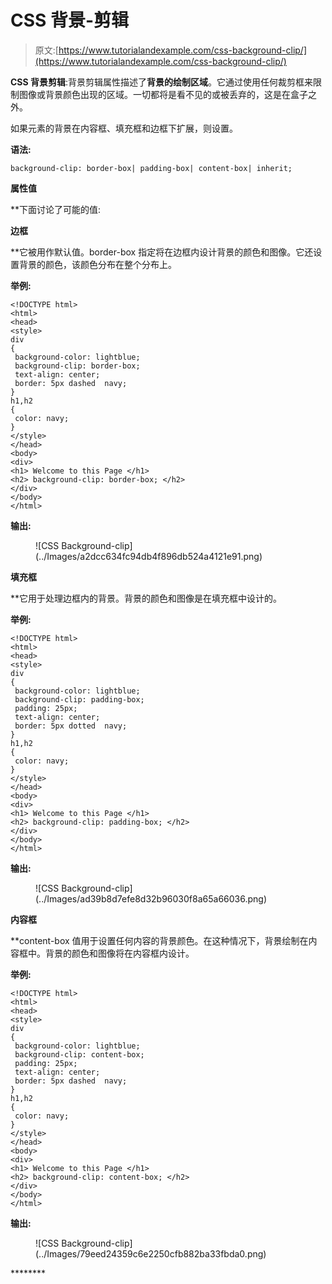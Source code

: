 # CSS 背景-剪辑

> 原文:[https://www.tutorialandexample.com/css-background-clip/](https://www.tutorialandexample.com/css-background-clip/)

**CSS 背景剪辑**:背景剪辑属性描述了**背景的绘制区域**。它通过使用任何裁剪框来限制图像或背景颜色出现的区域。一切都将是看不见的或被丢弃的，这是在盒子之外。

如果元素的背景在内容框、填充框和边框下扩展，则设置。

**语法:**

```
background-clip: border-box| padding-box| content-box| inherit; 
```

**属性值**

 **下面讨论了可能的值:

**边框**

 **它被用作默认值。border-box 指定将在边框内设计背景的颜色和图像。它还设置背景的颜色，该颜色分布在整个分布上。

**举例:**

```
<!DOCTYPE html>
<html>
<head>
<style>
div
{
 background-color: lightblue;
 background-clip: border-box;
 text-align: center;
 border: 5px dashed  navy;
}
h1,h2
{
 color: navy;
}
</style>
</head>
<body>
<div>
<h1> Welcome to this Page </h1>
<h2> background-clip: border-box; </h2>
</div>
</body>
</html>
```

**输出:**

<figure class="wp-block-image size-large">![CSS Background-clip](../Images/a2dcc634fc94db4f896db524a4121e91.png)</figure>

**填充框**

 **它用于处理边框内的背景。背景的颜色和图像是在填充框中设计的。

**举例:**

```
<!DOCTYPE html>
<html>
<head>
<style>
div
{
 background-color: lightblue;
 background-clip: padding-box;
 padding: 25px;
 text-align: center;
 border: 5px dotted  navy;
}
h1,h2
{
 color: navy;
}
</style>
</head>
<body>
<div>
<h1> Welcome to this Page </h1>
<h2> background-clip: padding-box; </h2>
</div>
</body>
</html>
```

**输出:**

<figure class="wp-block-image size-large">![CSS Background-clip](../Images/ad39b8d7efe8d32b96030f8a65a66036.png)</figure>

**内容框**

 **content-box 值用于设置任何内容的背景颜色。在这种情况下，背景绘制在内容框中。背景的颜色和图像将在内容框内设计。

**举例:**

```
<!DOCTYPE html>
<html>
<head>
<style>
div
{
 background-color: lightblue;
 background-clip: content-box;
 padding: 25px;
 text-align: center;
 border: 5px dashed  navy;
}
h1,h2
{
 color: navy;
}
</style>
</head>
<body>
<div>
<h1> Welcome to this Page </h1>
<h2> background-clip: content-box; </h2>
</div>
</body>
</html>
```

**输出:**

<figure class="wp-block-image size-large">![CSS Background-clip](../Images/79eed24359c6e2250cfb882ba33fbda0.png)</figure>********